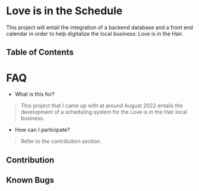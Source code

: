 
# Love is in the Schedule

This project will entail the integration of a backend database and a front end calendar in order to help digitalize the local business: Love is in the Hair.

## Table of Contents

# FAQ

* What is this for?

> This project that I came up with at around August 2022 entails the development of a scheduling system for the Love is in the Hair local business.

* How can I participate?

> Refer to the contribution section.

## Contribution

## Known Bugs
